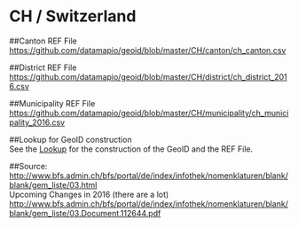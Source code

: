 # CH / Switzerland

##Canton REF File
https://github.com/datamapio/geoid/blob/master/CH/canton/ch_canton.csv

##District REF File
https://github.com/datamapio/geoid/blob/master/CH/district/ch_district_2016.csv

##Municipality REF File
https://github.com/datamapio/geoid/blob/master/CH/municipality/ch_municipality_2016.csv

      
##Lookup for GeoID construction   
See the [Lookup](https://github.com/datamapio/geoid/blob/master/lookup.md#ch) for the construction of the GeoID and the REF File.


##Source:
http://www.bfs.admin.ch/bfs/portal/de/index/infothek/nomenklaturen/blank/blank/gem_liste/03.html    
Upcoming Changes in 2016 (there are a lot)   
http://www.bfs.admin.ch/bfs/portal/de/index/infothek/nomenklaturen/blank/blank/gem_liste/03.Document.112644.pdf
